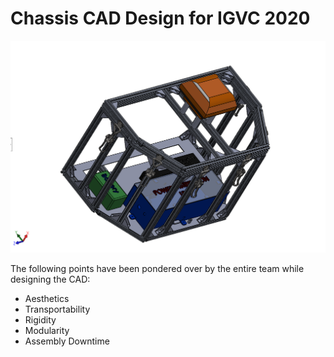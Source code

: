 # Chassis CAD Design for IGVC 2020

![EC](ec.png)

The following points have been pondered over by the entire team while designing the CAD:
- Aesthetics
- Transportability
- Rigidity
- Modularity
- Assembly Downtime
